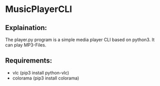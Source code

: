 # MusicPlayerCLI

## Explaination:

The player.py program is a simple media player CLI based on python3.
It can play MP3-Files.

## Requirements:

- vlc       (pip3 install python-vlc)
- colorama  (pip3 install colorama)
